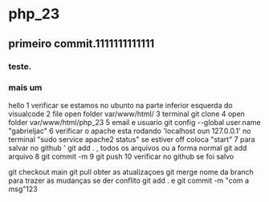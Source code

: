 # php_23
## primeiro commit.1111111111111 
### teste.
### mais um
hello
1 verificar se estamos no ubunto na parte inferior esquerda do visualcode
2 file open folder var/www/html/
3 terminal git clone
4 open folder var/www/html/php_23
5 email e usuario git config --global user.name "gabrieljac"
6 verificar o apache esta rodando 'localhost oun 127.0.0.1' no terminal "sudo service apache2 status" se estiver off coloca "start" 
7 para salvar no  github ' git add .   , todos os arquivos ou a forma normal git add arquivo
8 git commit -m 
9 git push 
10 verificar no github se foi salvo 

git checkout  main
git pull obter as atualizaçoes
git merge nome da branch para trazer as mudanças
se der conflito git add . e git commit -m "com a msg"123